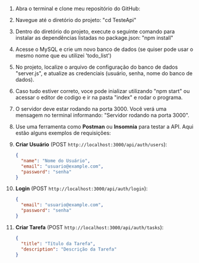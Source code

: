 1. Abra o terminal e clone meu repositório do GitHub:

2. Navegue até o diretório do projeto: "cd TesteApi"

3. Dentro do diretório do projeto, execute o seguinte comando para instalar as dependências listadas no package.json: "npm install"

4. Acesse o MySQL e crie um novo banco de dados (se quiser pode usar o mesmo nome que eu utilizei 'todo_list')

5. No projeto, localize o arquivo de configuração do banco de dados "server.js", e atualize as credenciais (usuário, senha, nome do banco de dados).

6. Caso tudo estiver correto, voce pode inializar utilizando "npm start" ou acessar o editor de codigo e ir na pasta "index" e rodar o programa.

7. O servidor deve estar rodando na porta 3000. Você verá uma mensagem no terminal informando: "Servidor rodando na porta 3000".

8. Use uma ferramenta como **Postman** ou **Insomnia** para testar a API. Aqui estão alguns exemplos de requisições:

1. **Criar Usuário** (POST `http://localhost:3000/api/auth/users`):
   ```json
   {
     "name": "Nome do Usuário",
     "email": "usuario@example.com",
     "password": "senha"
   }
   ```

2. **Login** (POST `http://localhost:3000/api/auth/login`):
   ```json
   {
     "email": "usuario@example.com",
     "password": "senha"
   }
   ```

3. **Criar Tarefa** (POST `http://localhost:3000/api/auth/tasks`):
   ```json
   {
     "title": "Título da Tarefa",
     "description": "Descrição da Tarefa"
   }
   ```



